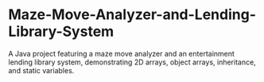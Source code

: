 # Maze-Move-Analyzer-and-Lending-Library-System
A Java project featuring a maze move analyzer and an entertainment lending library system, demonstrating 2D arrays, object arrays, inheritance, and static variables.
